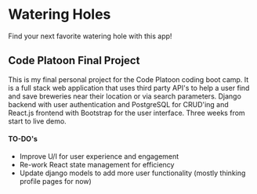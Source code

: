 # Watering Holes
Find your next favorite watering hole with this app!

## Code Platoon Final Project
This is my final personal project for the Code Platoon coding boot camp. It is a full stack web application that uses third party API's to help a user find and save breweries near their location or via search parameters. Django backend with user authentication and PostgreSQL for CRUD'ing and React.js frontend with Bootstrap for the user interface. Three weeks from start to live demo.

#### TO-DO's
- Improve U/I for user experience and engagement
- Re-work React state management for efficiency
- Update django models to add more user functionality (mostly thinking profile pages for now)

